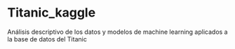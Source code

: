 # Titanic_kaggle
Análisis descriptivo de los datos y modelos de machine learning aplicados a la base de datos del Titanic
